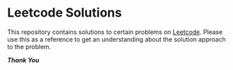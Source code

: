 # Leetcode Solutions

This repository contains solutions to certain problems on [Leetcode](leetcode.com). Please use this as a reference to get an understanding about the solution approach to the problem.

***Thank You***